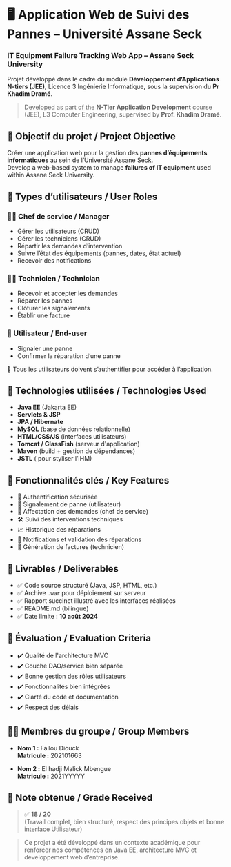 # 🖥️ Application Web de Suivi des Pannes – Université Assane Seck  
### IT Equipment Failure Tracking Web App – Assane Seck University

Projet développé dans le cadre du module **Développement d’Applications N-tiers (JEE)**, Licence 3 Ingénierie Informatique, sous la supervision du **Pr Khadim Dramé**.

> Developed as part of the **N-Tier Application Development** course (JEE), L3 Computer Engineering, supervised by **Prof. Khadim Dramé**.

## 🎯 Objectif du projet / Project Objective

Créer une application web pour la gestion des **pannes d’équipements informatiques** au sein de l’Université Assane Seck.  
Develop a web-based system to manage **failures of IT equipment** used within Assane Seck University.

## 👥 Types d’utilisateurs / User Roles

### 🧑‍💼 Chef de service / Manager
- Gérer les utilisateurs (CRUD)
- Gérer les techniciens (CRUD)
- Répartir les demandes d’intervention
- Suivre l’état des équipements (pannes, dates, état actuel)
- Recevoir des notifications

### 🧑‍🔧 Technicien / Technician
- Recevoir et accepter les demandes
- Réparer les pannes
- Clôturer les signalements
- Établir une facture

### 👤 Utilisateur / End-user
- Signaler une panne
- Confirmer la réparation d’une panne

🔐 Tous les utilisateurs doivent s’authentifier pour accéder à l’application.

## 🧰 Technologies utilisées / Technologies Used

- **Java EE** (Jakarta EE)
- **Servlets & JSP**
- **JPA / Hibernate**
- **MySQL** (base de données relationnelle)
- **HTML/CSS/JS** (interfaces utilisateurs)
- **Tomcat / GlassFish** (serveur d'application)
- **Maven** (build + gestion de dépendances)
- **JSTL** ( pour styliser l’IHM)

## 🧱 Fonctionnalités clés / Key Features

- 🔐 Authentification sécurisée
- 📝 Signalement de panne (utilisateur)
- 🔄 Affectation des demandes (chef de service)
- 🛠️ Suivi des interventions techniques
- 📈 Historique des réparations
- 💬 Notifications et validation des réparations
- 🧾 Génération de factures (technicien)

## 📝 Livrables / Deliverables

- ✅ Code source structuré (Java, JSP, HTML, etc.)
- ✅ Archive `.war` pour déploiement sur serveur
- ✅ Rapport succinct illustré avec les interfaces réalisées
- ✅ README.md (bilingue)
- ✅ Date limite : **10 août 2024**

## 🏅 Évaluation / Evaluation Criteria

- ✔️ Qualité de l'architecture MVC
- ✔️ Couche DAO/service bien séparée
- ✔️ Bonne gestion des rôles utilisateurs
- ✔️ Fonctionnalités bien intégrées
- ✔️ Clarté du code et documentation
- ✔️ Respect des délais

## 👨‍💻 Membres du groupe / Group Members

- **Nom 1 :** Fallou Diouck  
  **Matricule :** 202101663

- **Nom 2 :** El hadji Malick Mbengue  
  **Matricule :** 2021YYYYY

## 🏅 Note obtenue / Grade Received

  > ✅ **18 / 20**  
  > (Travail complet, bien structuré, respect des principes objets et bonne interface Utilisateur)

> Ce projet a été développé dans un contexte académique pour renforcer nos compétences en Java EE, architecture MVC et développement web d’entreprise.
```
